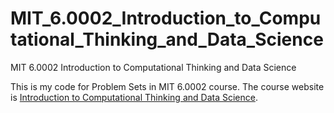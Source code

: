 # MIT_6.0002_Introduction_to_Computational_Thinking_and_Data_Science
MIT 6.0002 Introduction to Computational Thinking and Data Science

This is my code for Problem Sets in MIT 6.0002 course. The course website is [Introduction to Computational Thinking and Data Science](https://ocw.mit.edu/courses/electrical-engineering-and-computer-science/6-0002-introduction-to-computational-thinking-and-data-science-fall-2016/).
